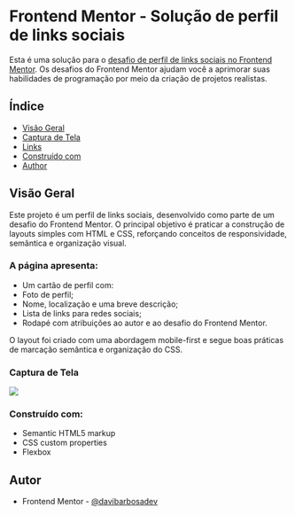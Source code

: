 # Frontend Mentor - Solução de perfil de links sociais

Esta é uma solução para o [desafio de perfil de links sociais no Frontend Mentor](https://www.frontendmentor.io/challenges/social-links-profile-UG32l9m6dQ). Os desafios do Frontend Mentor ajudam você a aprimorar suas habilidades de programação por meio da criação de projetos realistas.

## Índice

-   [Visão Geral](#visão-geral)
-   [Captura de Tela](#captura-de-tela)
-   [Links](#links)
-   [Construído com](#construido-com)
-   [Author](#author)

## Visão Geral

Este projeto é um perfil de links sociais, desenvolvido como parte de um desafio do Frontend Mentor. O principal objetivo é praticar a construção de layouts simples com HTML e CSS, reforçando conceitos de responsividade, semântica e organização visual.

### A página apresenta:

-   Um cartão de perfil com:
-   Foto de perfil;
-   Nome, localização e uma breve descrição;
-   Lista de links para redes sociais;
-   Rodapé com atribuições ao autor e ao desafio do Frontend Mentor.

O layout foi criado com uma abordagem mobile-first e segue boas práticas de marcação semântica e organização do CSS.

### Captura de Tela

![](assets/images/social-links-profile-page.png.png)


### Construído com:

-   Semantic HTML5 markup
-   CSS custom properties
-   Flexbox

## Autor

-   Frontend Mentor - [@davibarbosadev](https://www.frontendmentor.io/profile/davibarbosadev)
